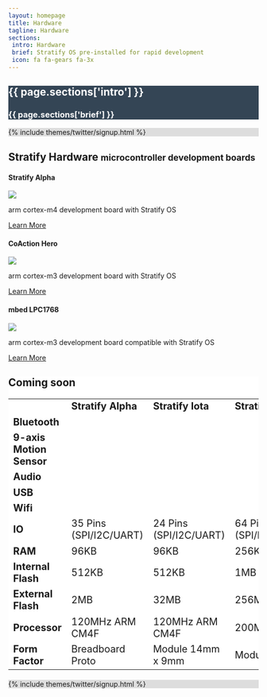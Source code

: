 ```yaml
---
layout: homepage
title: Hardware
tagline: Hardware
sections:
 intro: Hardware
 brief: Stratify OS pre-installed for rapid development
 icon: fa fa-gears fa-3x
---
```


<div style="background: #344555; color: #fff;">
	<div class="container">
  <div class="row header_row">
			<div class="col-md-3 text-center">
				<h2><i class="{{ page.sections['icon'] }}"></i></h2>
			</div>
			<div class="col-md-9">
				<h2><b>{{ page.sections['intro'] }}</b></h2>
				<h3>{{ page.sections['brief'] }}</h3>
			</div>
		</div>
	</div>
</div>

<div style="background: #ddd;">
	<div class="container">
		{% include themes/twitter/signup.html %}
	</div>
</div>


<div class="container">
<h2>Stratify <b>Hardware</b> <small>microcontroller development boards</small></h2>

<div class="row">

  <div class="col-md-4">
    <div class="panel panel-default">
      <div class="panel-heading"><h4>Stratify Alpha</h4></div>
      <div class="panel-body">
        <a href="{{ BASE_PATH }}/hardware/stratify-alpha/">
        <img class="post_image" src="{{ BASE_PATH }}/images/stratify-alpha-angle.png" />
        </a>
        <p>arm cortex-m4 development board with Stratify OS</p>
      </div>
      <div class="panel-footer">
        <a href="{{ BASE_PATH }}/hardware/stratify-alpha/" class="btn btn-success">Learn More</a>
      </div>
    </div>  
  </div>

  <div class="col-md-4">
    <div class="panel panel-default">
      <div class="panel-heading"><h4>CoAction Hero</h4></div>
      <div class="panel-body">
      <a href="{{ BASE_PATH }}/hardware/coaction-hero/">
        <img class="post_image" src="{{ BASE_PATH }}/images/coaction-hero-angle.png" />
        </a>
        <p>arm cortex-m3 development board with Stratify OS</p>
      </div>
      <div class="panel-footer">
        <a href="{{ BASE_PATH }}/hardware/coaction-hero/" class="btn btn-success">Learn More</a>
      </div>
    </div>  
  </div>

  <div class="col-md-4">
    <div class="panel panel-default">
      <div class="panel-heading"><h4>mbed LPC1768</h4></div>
      <div class="panel-body">
      <a href="{{ BASE_PATH }}/hardware/mbed-lpc1768/">
        <img class="post_image" src="{{ BASE_PATH }}/images/mbedLPC1768-1.png" />
        </a>
        <p>arm cortex-m3 development board compatible with Stratify OS</p>
      </div>
      <div class="panel-footer">
        <a href="{{ BASE_PATH }}/hardware/mbed-lpc1768/" class="btn btn-success">Learn More</a>
      </div>
    </div>  
  </div>


</div>
</div>

<div style="background: #fff;">
	<div class="container">
	<h2>Coming soon</h2>
		<div class="row text-center" style="margin-top: 20px; margin-bottom: 20px;">
			<div class="col-md-12">
				<div class="table-responsive">
					<table class="table table-striped" style="font-size: 1.4em;">
					  <tr>
					    <td></td>
					    <td><b>Stratify Alpha</b></td>
					    <td><b>Stratify Iota</b></td>
					    <td><b>Stratify Mu</b></td>
					  </tr>
					  <tr>
					    <td class="text-left"><i class="fa fa-bluetooth-b"></i> <b>Bluetooth</b></td>
					    <td></td>
					    <td><i class="fa fa-2x fa-check"></i></td>
					    <td><i class="fa fa-2x fa-check"></i></td>
					  </tr>
					  <tr>
					    <td class="text-left"><i class="fa fa-arrows"></i> <b>9-axis Motion Sensor</b></td>
					    <td></td>
					    <td><i class="fa fa-2x fa-check"></i></td>
					    <td><i class="fa fa-2x fa-check"></i></td>
					  </tr>
					  <tr>
					    <td class="text-left"><i class="fa fa-microphone"></i> <b>Audio</b></td>
					    <td></td>
					    <td></td>
					    <td><i class="fa fa-2x fa-check"></i></td>
					  </tr>
					  <tr>
					    <td class="text-left"><i class="fa fa-usb"></i> <b>USB</b></td>
					    <td><i class="fa fa-2x fa-check"></i></td>
					    <td></td>
					    <td><i class="fa fa-2x fa-check"></i></td>
					  </tr>
					  <tr>
					    <td class="text-left"><i class="fa fa-wifi"></i> <b>Wifi</b></td>
					    <td></td>
					    <td></td>
					    <td><i class="fa fa-2x fa-check"></i></td>
					  </tr>
					  <tr>
					    <td class="text-left"><i class="fa fa-toggle-on"></i> <b>IO</b></td>
					    <td>35 Pins (SPI/I2C/UART)</td>
					    <td>24 Pins (SPI/I2C/UART)</td>
					    <td>64 Pins (SPI/I2C/UART/Ethernet)</td>
					  </tr>
					  <tr>
					    <td class="text-left"><i class="fa fa-exchange"></i> <b>RAM</b></td>
					    <td>96KB</td>
					    <td>96KB</td>
					    <td>256KB</td>
					  </tr>
					  <tr>
					    <td class="text-left"><i class="fa fa-folder"></i> <b>Internal Flash</b></td>
					    <td>512KB</td>
					    <td>512KB</td>
					    <td>1MB</td>
					  </tr>
					  <tr>
					    <td class="text-left"><i class="fa fa-download"></i> <b>External Flash</b></td>
					    <td>2MB</td>
					    <td>32MB</td>
					    <td>256MB</td>
					  </tr>
					  <tr>
					    <td class="text-left"><i class="fa fa-flash"></i> <b>Processor</b></td>
					    <td>120MHz ARM CM4F</td>
					    <td>120MHz ARM CM4F</td>
					    <td>200MHz ARM CM4F</td>
					  </tr>
					  <tr>
					    <td class="text-left"><i class="fa fa-square-o"></i> <b>Form Factor</b></td>
					    <td>Breadboard Proto</td>
					    <td>Module 14mm x 9mm</td>
					    <td>Module 25mm x 14mm</td>
					  </tr>
					</table>
				</div>
			</div>
		</div>
	</div>
</div>

<div style="background: #ddd;">
	<div class="container">
		{% include themes/twitter/signup.html %}
	</div>
</div>

